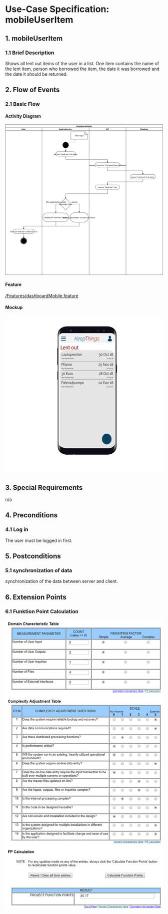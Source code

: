 # Use-Case Specification: mobileUserItem


## 1. mobileUserItem

### 1.1 Brief Description
Shows all lent out items of the user in a list. One item contains the name of the lent item, person who borrowed the item, the date it was borrowed and the date it should be returned. 



## 2. Flow of Events

### 2.1 Basic Flow

#### Activity Diagram
![Alt-Text](DashboardAndroidDiagram.svg)
#### Feature
[/Features/dashboardMobile.feature](https://github.com/KeepThings/KeepThingsWeb/blob/master/recources/Features/dashboardMobile.feature)
#### Mockup
![Alt-Text](AndroidMobileVersionWithSmartphone-01.svg)

## 3. Special Requirements

n/a


## 4. Preconditions

### 4.1 Log in
 The user must be logged in first.

 
## 5. Postconditions

### 5.1 synchronization of data
synchronization of the data between server and client.


## 6. Extension Points
### 6.1 Funktion Point Calculation
![Alt-Text](mobileUserItemFPCalc.png)

